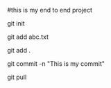 #this is my end to end project


git init

git add abc.txt

git add .

git commit -n "This is my commit"

git pull

